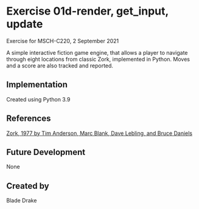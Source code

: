 # Exercise 01d-render, get_input, update
Exercise for MSCH-C220, 2 September 2021

A simple interactive fiction game engine, that allows a player to navigate through eight locations from classic Zork, implemented in Python. Moves and a score are also tracked and reported.

## Implementation
Created using Python 3.9

## References
[Zork, 1977 by Tim Anderson, Marc Blank, Dave Lebling, and Bruce Daniels](https://en.wikipedia.org/wiki/Zork)

## Future Development
None

## Created by
Blade Drake
